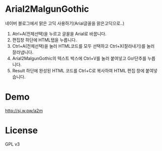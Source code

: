 Arial2MalgunGothic
==================

네이버 블로그에서 맑은 고딕 사용하기(Arial글꼴을 맑은고딕으로..)

  1. Atrl+A(전체선택)을 누르고 글꼴을 Arial로 바꿉니다.
  2. 편집창 하단에 HTML탭을 누릅니다.
  3. Ctrl+A(전체선택)을 눌러 HTML코드를 모두 선택하고 Ctrl+X(잘라내기)를 눌러 잘라냅니다.
  4. Arial2MalgunGothic의 텍스트 박스에 Ctrl+V를 눌러 붙여넣고 Go!단추를 누릅니다.
  5. Result 하단에 완성된 HTML 코드를 Ctrl+C로 복사하여 HTML 편집 창에 붙여넣습니다.

Demo
==================
http://sj.w.pw/a2m


License
==================
GPL v3
